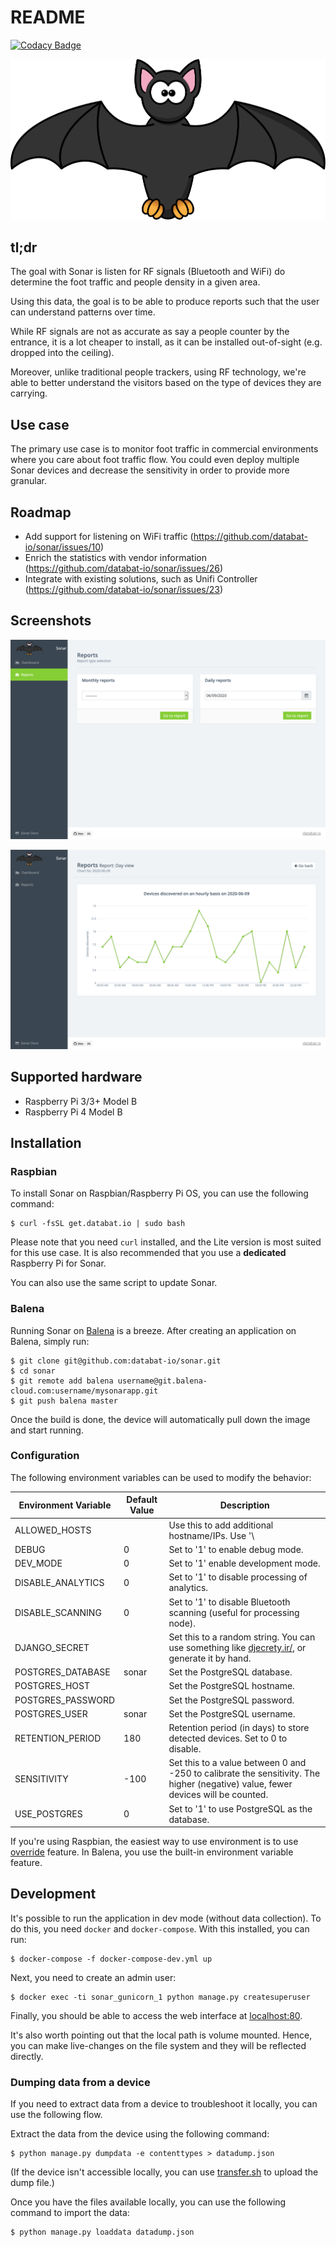 # README
[![Codacy Badge](https://app.codacy.com/project/badge/Grade/a7436df462dd4d6ea4550098505b6127)](https://www.codacy.com/gh/databat-io/sonar?utm_source=github.com&amp;utm_medium=referral&amp;utm_content=databat-io/sonar&amp;utm_campaign=Badge_Grade)

![](/app/django/analytics/static/img/bat.svg)

## tl;dr

The goal with Sonar is listen for RF signals (Bluetooth and WiFi) do determine the foot traffic and people density in a given area.

Using this data, the goal is to be able to produce reports such that the user can understand patterns over time.

While RF signals are not as accurate as say a people counter by the entrance, it is a lot cheaper to install, as it can be installed out-of-sight (e.g. dropped into the ceiling).

Moreover, unlike traditional people trackers, using RF technology, we're able to better understand the visitors based on the type of devices they are carrying.

## Use case

The primary use case is to monitor foot traffic in commercial environments where you care about foot traffic flow. You could even deploy multiple Sonar devices and decrease the sensitivity in order to provide more granular.

## Roadmap

* Add support for listening on WiFi traffic (https://github.com/databat-io/sonar/issues/10)
* Enrich the statistics with vendor information (https://github.com/databat-io/sonar/issues/26)
* Integrate with existing solutions, such as Unifi Controller (https://github.com/databat-io/sonar/issues/23)

## Screenshots

![Overview](/img/sonar_date_picker.png?raw=true)

![Daily View](/img/sonar_daily_view.png?raw=true)


## Supported hardware

 * Raspberry Pi 3/3+ Model B
 * Raspberry Pi 4 Model B

## Installation

### Raspbian

To install Sonar on Raspbian/Raspberry Pi OS, you can use the following command:

```
$ curl -fsSL get.databat.io | sudo bash
```

Please note that you need `curl` installed, and the Lite version is most suited for this use case. It is also recommended that you use a **dedicated** Raspberry Pi for Sonar.

You can also use the same script to update Sonar.

### Balena

Running Sonar on [Balena](https://www.balena.io/) is a breeze. After creating an application on Balena, simply run:

```
$ git clone git@github.com:databat-io/sonar.git
$ cd sonar
$ git remote add balena username@git.balena-cloud.com:username/mysonarapp.git
$ git push balena master
```

Once the build is done, the device will automatically pull down the image and start running.

### Configuration

The following environment variables can be used to modify the behavior:

| Environment Variable | Default Value | Description                                                                                                               |
| -------------        | ------------  | -----                                                                                                                     |
| ALLOWED_HOSTS        |               | Use this to add additional hostname/IPs. Use '\                                                                           | ' as the separator for multiple entries. The Balena public hostname is whitelisted by default. |
| DEBUG                | 0             | Set to '1' to enable debug mode.                                                                                          |
| DEV_MODE             | 0             | Set to '1' enable development mode.                                                                                       |
| DISABLE_ANALYTICS    | 0             | Set to '1' to disable processing of analytics.                                                                            |
| DISABLE_SCANNING     | 0             | Set to '1' to disable Bluetooth scanning (useful for processing node).                                                    |
| DJANGO_SECRET        |               | Set this to a random string. You can use something like [djecrety.ir/](https://djecrety.ir), or generate it by hand.      |
| POSTGRES_DATABASE    | sonar         | Set the PostgreSQL database.                                                                                              |
| POSTGRES_HOST        |               | Set the PostgreSQL hostname.                                                                                              |
| POSTGRES_PASSWORD    |               | Set the PostgreSQL password.                                                                                              |
| POSTGRES_USER        | sonar         | Set the PostgreSQL username.                                                                                              |
| RETENTION_PERIOD     | 180           | Retention period (in days) to store detected devices. Set to 0 to disable.                                                |
| SENSITIVITY          | -100          | Set this to a value between 0 and -250 to calibrate the sensitivity. The higher (negative) value, fewer devices will be counted. |
| USE_POSTGRES         | 0             | Set to '1' to use PostgreSQL as the database.                                                                             |

If you're using Raspbian, the easiest way to use environment is to use [override](https://docs.docker.com/compose/extends/) feature. In Balena, you use the built-in environment variable feature.

## Development

It's possible to run the application in dev mode (without data collection). To do this, you need `docker` and `docker-compose`. With this installed, you can run:

```
$ docker-compose -f docker-compose-dev.yml up
```

Next, you need to create an admin user:

```
$ docker exec -ti sonar_gunicorn_1 python manage.py createsuperuser
```

Finally, you should be able to access the web interface at [localhost:80](http://localhost:80).

It's also worth pointing out that the local path is volume mounted. Hence, you can make live-changes on the file system and they will be reflected directly.

### Dumping data from a device

If you need to extract data from a device to troubleshoot it locally, you can use the following flow.

Extract the data from the device using the following command:

```
$ python manage.py dumpdata -e contenttypes > datadump.json
```

(If the device isn't accessible locally, you can use [transfer.sh](https://www.transfer.sh) to upload the dump file.)

Once you have the files available locally, you can use the following command to import the data:

```
$ python manage.py loaddata datadump.json
```

